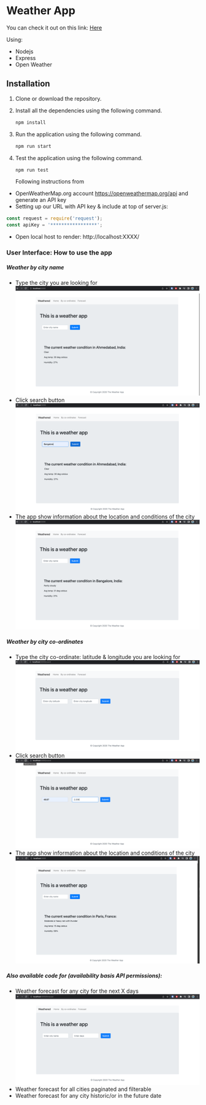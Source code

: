 #  Weather App 

You can check it out on this link: [Here](https://weather-app-210i.onrender.com/) 

Using:
* Nodejs 
* Express 
* Open Weather


## Installation
1. Clone or download the repository.
2. Install all the dependencies using the following command.
   ```bash
   npm install
   ```
3. Run the application using the following command.
   ```bash
   npm run start
   ```
4. Test the application using the following command.
   ```bash
   npm run test
   ```
   
   Following instructions from
* OpenWeatherMap.org account https://openweathermap.org/api and generate an API key
* Setting up our URL with API key & include at top of server.js:
```javascript
const request = require('request');
const apiKey = '*****************';
```
* Open local host to render: http://localhost:XXXX/

### User Interface: How to use the app

##### Weather by city name
- Type the city you are looking for
![Home page](snapshots/Homepage.png)
- Click search button
![Search](snapshots/Homepage_search.png)
- The app show information about the location and conditions of the city
![Result](snapshots/Homepage_result.png)

##### Weather by city co-ordinates

- Type the city co-ordinate: latitude & longitude you are looking for
 ![Coord page](snapshots/Coords.png)
- Click search button
![Coord page](snapshots/Coords_search.png)
- The app show information about the location and conditions of the city
![Coord page](snapshots/Coords_result.png)

##### Also available code for (availability basis API permissions):
- Weather forecast for any city for the next X days
![Forecast page](snapshots/Forecast.png)
- Weather forecast for all cities paginated and filterable
- Weather forecast for any city historic/or in the future date
